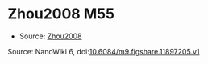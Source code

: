 <a name="material" />

# Zhou2008 M55
<script type="application/ld+json">
  {
    "@context": "https://schema.org/",
    "@type": "ChemicalSubstance",
    "@id": "https://egonw.github.io/nanowiki/nanowiki267.html#material",
    "http://purl.org/dc/terms/conformsTo":
      {
        "@type": "CreativeWork",
        "@id": "https://bioschemas.org/profiles/ChemicalSubstance/0.4-RELEASE/"
      },
    "identfier": "267",
    "name": "Zhou2008 M55",
    "url": "https://egonw.github.io/nanowiki/nanowiki267.html#material",
    "sameAs": "http://127.0.0.1/mediawiki/index.php/Special:URIResolver/Zhou2008_M55"
  }
</script>


* Source: [Zhou2008](articleZhou2008.md)


Source: NanoWiki 6, doi:[10.6084/m9.figshare.11897205.v1](https://doi.org/10.6084/m9.figshare.11897205.v1)
